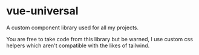 # vue-universal
A custom component library used for all my projects.

You are free to take code from this library but be warned, I use custom css helpers which aren't compatible with the likes of tailwind. 
